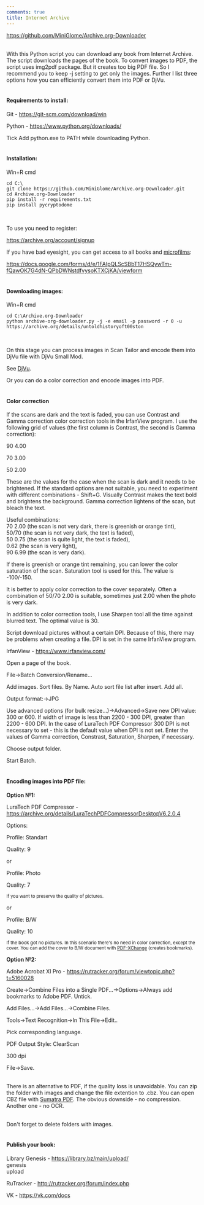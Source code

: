 ```yaml
---
comments: true
title: Internet Archive
---
```


<https://github.com/MiniGlome/Archive.org-Downloader>
<br><br>

With this Python script you can download any book from Internet Archive. The script downloads the pages of the book. To convert images to PDF, the script uses img2pdf package. But it creates too big PDF file. So I recommend you to keep -j setting to get only the images. Further I list three options how you can efficiently convert them into PDF or DjVu.
<br><br>

#### Requirements to install:

Git - <https://git-scm.com/download/win>

Python - <https://www.python.org/downloads/>

Tick Add python.exe to PATH while downloading Python.
<br><br>

#### Installation:

Win+R cmd

```
cd C:\
git clone https://github.com/MiniGlome/Archive.org-Downloader.git
cd Archive.org-Downloader
pip install -r requirements.txt
pip install pycryptodome
```
<br>

To use you need to register:

<https://archive.org/account/signup>

If you have bad eyesight, you can get access to all books and [microfilms](https://archive.org/details/sim_microfilm?and%5B%5D=mediatype%3A%22collection%22):

<https://docs.google.com/forms/d/e/1FAIpQLScSBbT17HSQywTm-fQawOK7G4dN-QPbDWNstdfvysoKTXCjKA/viewform>
<br><br>

#### Downloading images:

Win+R cmd

```
cd C:\Archive.org-Downloader
python archive-org-downloader.py -j -e email -p password -r 0 -u https://archive.org/details/untoldhistoryoft00ston
```
<br>

On this stage you can process images in Scan Tailor and encode them into DjVu file with DjVu Small Mod.

See [DjVu](/en/djvu).

Or you can do a color correction and encode images into PDF.
<br><br>

#### Color correction

If the scans are dark and the text is faded, you can use Contrast and Gamma correction color correction tools in the IrfanView program. I use the following grid of values (the first column is Contrast, the second is Gamma correction):

90 4.00

70 3.00

50 2.00

These are the values for the case when the scan is dark and it needs to be brightened. If the standard options are not suitable, you need to experiment with different combinations - Shift+G. Visually Contrast makes the text bold and brightens the background. Gamma correction lightens of the scan, but bleach the text.

Useful combinations:<br>
70 2.00 (the scan is not very dark, there is greenish or orange tint),<br>
50/70 (the scan is not very dark, the text is faded),<br>
50 0.75 (the scan is quite light, the text is faded),<br>
0.62 (the scan is very light),<br>
90 6.99 (the scan is very dark).

If there is greenish or orange tint remaining, you can lower the color saturation of the scan. Saturation tool is used for this. The value is -100/-150.

It is better to apply color correction to the cover separately. Often a combination of 50/70 2.00 is suitable, sometimes just 2.00 when the photo is very dark.

In addition to color correction tools, I use Sharpen tool all the time against blurred text. The optimal value is 30.

Script download pictures without a certain DPI. Because of this, there may be problems when creating a file. DPI is set in the same IrfanView program.

IrfanView - <https://www.irfanview.com/>

Open a page of the book.

File->Batch Conversion/Rename...

Add images. Sort files. By Name. Auto sort file list after insert. Add all.

Output format:->JPG

Use advanced options (for bulk resize...)->Advanced->Save new DPI value: 300 or 600. If width of image is less than 2200 - 300 DPI, greater than 2200 - 600 DPI. In the case of LuraTech PDF Compressor 300 DPI is not necessary to set - this is the default value when DPI is not set. Enter the values of Gamma correction, Constrast, Saturation, Sharpen, if necessary.

Choose output folder.

Start Batch.
<br><br>

#### Encoding images into PDF file:

**Option №1:**

LuraTech PDF Compressor - <https://archive.org/details/LuraTechPDFCompressorDesktopV6.2.0.4>

Options:

Profile: Standart

Quality: 9

or

Profile: Photo

Quality: 7

<sup>If you want to preserve the quality of pictures.</sup>

or

Profile: B/W

Quality: 10

<sup>If the book got no pictures. In this scenario there's no need in color correction, except the cover. You can add the cover to B/W document with [PDF-XChange](https://rutracker.org/forum/viewtopic.php?t=6601303) (creates bookmarks).</sup>

**Option №2:**

Adobe Acrobat XI Pro - <https://rutracker.org/forum/viewtopic.php?t=5160028>

Create->Combine Files into a Single PDF...->Options->Always add bookmarks to Adobe PDF. Untick.

Add Files...->Add Files...->Combine Files.

Tools->Text Recognition->In This File->Edit..

Pick corresponding language.

PDF Output Style: ClearScan

300 dpi

File->Save.
<br><br>

There is an alternative to PDF, if the quality loss is unavoidable. You can zip the folder with images and change the file extention to .cbz. You can open CBZ file with [Sumatra PDF](https://www.sumatrapdfreader.org/download-free-pdf-viewer). The obvious downside - no compression. Another one - no OCR.
<br><br>

Don't forget to delete folders with images.
<br><br>

#### Publish your book:

Library Genesis - <https://library.bz/main/upload/><br>
genesis<br>
upload

RuTracker - <http://rutracker.org/forum/index.php>

VK - <https://vk.com/docs>